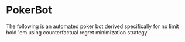 # PokerBot

The following is an automated poker bot derived specifically for no limit hold 'em using counterfactual regret minimization strategy
